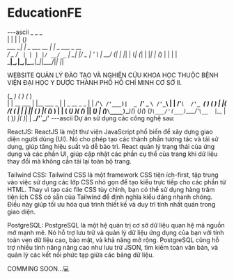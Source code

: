 # EducationFE

---ascii
          _                 _   _             
         | |               | | (_)            
  ___  __| |_   _  ___ __ _| |_ _  ___  _ __  
 / _ \/ _` | | | |/ __/ _` | __| |/ _ \| '_ \ 
|  __/ (_| | |_| | (_| (_| | |_| | (_) | | | |
 \___|\__,_|\__,_|\___\__,_|\__|_|\___/|_| |_|

WEBSITE QUẢN LÝ ĐÀO TẠO VÀ NGHIÊN CỨU KHOA HỌC THUỘC BỆNH VIỆN ĐẠI HỌC Y DƯỢC THÀNH PHỐ HỒ CHÍ MINH CƠ SỞ II.

                    
(_   _)            ( )                  (_ )                      
  | |   __     ___ | |__    ___     _    | |    _      __   _   _ 
  | | /'__`\ /'___)|  _ `\/' _ `\ /'_`\  | |  /'_`\  /'_ `\( ) ( )
  | |(  ___/( (___ | | | || ( ) |( (_) ) | | ( (_) )( (_) || (_) |
  (_)`\____)`\____)(_) (_)(_) (_)`\___/'(___)`\___/'`\__  |`\__, |
                                                    ( )_) |( )_| |
                                                     \___/'`\___/'
---ascii
Dự án sử dụng các công nghệ sau:

ReactJS:
ReactJS là một thư viện JavaScript phổ biến để xây dựng giao diện người dùng (UI). Nó cho phép tạo các thành phần tương tác và tái sử dụng, giúp tăng hiệu suất và dễ bảo trì. React quản lý trạng thái của ứng dụng và các phần UI, giúp cập nhật các phần cụ thể của trang khi dữ liệu thay đổi mà không cần tải lại toàn bộ trang.

Tailwind CSS:
Tailwind CSS là một framework CSS tiện ích-first, tập trung vào việc sử dụng các lớp CSS nhỏ gọn để tạo kiểu trực tiếp cho các phần tử HTML. Thay vì tạo các file CSS tùy chỉnh, bạn có thể sử dụng hàng trăm tiện ích CSS có sẵn của Tailwind để định nghĩa kiểu dáng nhanh chóng. Điều này giúp tối ưu hóa quá trình thiết kế và duy trì tính nhất quán trong giao diện.

PostgreSQL:
PostgreSQL là một hệ quản trị cơ sở dữ liệu quan hệ mã nguồn mở mạnh mẽ. Nó hỗ trợ lưu trữ và quản lý dữ liệu ứng dụng của bạn với tính toàn vẹn dữ liệu cao, bảo mật, và khả năng mở rộng. PostgreSQL cũng hỗ trợ nhiều tính năng nâng cao như lưu trữ JSON, tìm kiếm toàn văn bản, và quản lý các kết nối phức tạp giữa các bảng dữ liệu.


COMMING SOON...💻

                                              
